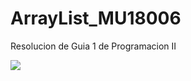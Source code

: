 # ArrayList_MU18006
Resolucion de Guia 1 de Programacion II

[![](https://markdown-videos.deta.dev/youtube/UzxYb4iDZv8&t=3s)](https://youtu.be/UzxYb4iDZv8?si=UVdqB57jnmXGqcxj)

